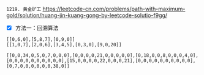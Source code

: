 
`1219. 黄金矿工` https://leetcode-cn.com/problems/path-with-maximum-gold/solution/huang-jin-kuang-gong-by-leetcode-solutio-f9gg/
- [x] 方法一：回溯算法

```
[[0,6,0],[5,8,7],[0,9,0]]
[[1,0,7],[2,0,6],[3,4,5],[0,3,0],[9,0,20]]

[[0,0,34,0,5,0,7,0,0,0],[0,0,0,0,21,0,0,0,0,0],[0,18,0,0,8,0,0,0,4,0],[0,0,0,0,0,0,0,0,0,0],[15,0,0,0,0,22,0,0,0,21],[0,0,0,0,0,0,0,0,0,0],[0,7,0,0,0,0,0,0,38,0]]
```
